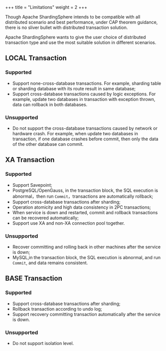 +++
title = "Limitations"
weight = 2
+++

Though Apache ShardingSphere intends to be compatible with all distributed scenario and best performance, under CAP theorem guidance, there is no sliver bullet with distributed transaction solution.

Apache ShardingSphere wants to give the user choice of distributed transaction type and use the most suitable solution in different scenarios.

## LOCAL Transaction

### Supported

* Support none-cross-database transactions. For example, sharding table or sharding database with its route result in same database;
* Support cross-database transactions caused by logic exceptions. For example, update two databases in transaction with exception thrown, data can rollback in both databases.

### Unsupported

* Do not support the cross-database transactions caused by network or hardware crash. For example, when update two databases in transaction, if one database crashes before commit, then only the data of the other database can commit.

## XA Transaction

### Supported

* Support Savepoint;
* PostgreSQL/OpenGauss, in the transaction block, the SQL execution is abnormal，then run `Commit`，transactions are automatically rollback;
* Support cross-database transactions after sharding;
* Operation atomicity and high data consistency in 2PC transactions;
* When service is down and restarted, commit and rollback transactions can be recovered automatically;
* Support use XA and non-XA connection pool together.

### Unsupported

* Recover committing and rolling back in other machines after the service is down;
* MySQL,in the transaction block, the SQL execution is abnormal, and run `Commit`, and data remains consistent.

## BASE Transaction

### Supported

* Support cross-database transactions after sharding;
* Rollback transaction according to undo log;
* Support recovery committing transaction automatically after the service is down.

### Unsupported

* Do not support isolation level.
